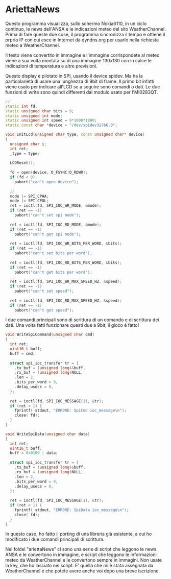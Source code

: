 AriettaNews
===========

Questo programma visualizza, sullo schermo Nokia6110, in un ciclo continuo, le news dell'ANSA e le indicazioni meteo 
del sito WeatherChannel. Prima di fare queste due cose, il programma sincronizza il tempo e ottiene il prprio IP con cui esce in Internet da dyndns.org per usarlo nella richiesta meteo a WeatherChannel.

Il testo viene convertito in immagine e l'immagine corrispondete al meteo viene a sua volta montata su di una immagine 130x130 con in calce le indicazioni di temperatura e altre previsioni.

Questo display è pilotato in SPI, usando il device spidev. Ma ha la particolarietà di usare una lunghezza di 9bit di frame.
Il primo bit infatti viene usato per indicare all'LCD se a seguire sono comandi o dati. Le due funzioni di write sono quindi differenti dal modulo usato per l'MI0283QT.

```C++
//
static int fd;
static unsigned char bits = 9;
static unsigned int mode;
static unsigned int speed = 9*1000*1000;
static const char *device = "/dev/spidev32766.0";

void InitLcd(unsigned char type, const unsigned char* device)
{
  unsigned char i;
  int ret;
  _type = type;
  
  LCDReset();
  
  fd = open(device, O_FSYNC|O_RDWR);
  if (fd < 0)
    pabort("can't open device");
  
  //
  mode |= SPI_CPHA;
  mode |= SPI_CPOL;
  ret = ioctl(fd, SPI_IOC_WR_MODE, &mode);
  if (ret == -1)
    pabort("can't set spi mode");
  
  ret = ioctl(fd, SPI_IOC_RD_MODE, &mode);
  if (ret == -1)
    pabort("can't get spi mode");
  
  ret = ioctl(fd, SPI_IOC_WR_BITS_PER_WORD, &bits);
  if (ret == -1)
    pabort("can't set bits per word");
  
  ret = ioctl(fd, SPI_IOC_RD_BITS_PER_WORD, &bits);
  if (ret == -1)
    pabort("can't get bits per word");
  
  ret = ioctl(fd, SPI_IOC_WR_MAX_SPEED_HZ, &speed);
  if (ret == -1)
    pabort("can't set speed");
  
  ret = ioctl(fd, SPI_IOC_RD_MAX_SPEED_HZ, &speed);
  if (ret == -1)
    pabort("can't get speed");

```

I due comandi principali sono di scrittura di un comando e di scrittura dei dati. 
Una volta fatti funzionare questi due a 9bit, il gioco è fatto!
```C++
void WriteSpiCommand(unsigned char cmd)
{
  int ret;
  uint16_t buff;
  buff = cmd;
  
  struct spi_ioc_transfer tr = {
    .tx_buf = (unsigned long)&buff,
    .rx_buf = (unsigned long)NULL,
    .len = 2,
    .bits_per_word = 9,
    .delay_usecs = 0,
  };
  
  ret = ioctl(fd, SPI_IOC_MESSAGE(1), &tr);
  if (ret < 1) {
    fprintf( stdout, "ERRORE: SpiCmd ioc_message\n");
    close( fd);	
  }
}

void WriteSpiData(unsigned char data)
{
  int ret;
  uint16_t buff;
  buff = 0x0100 | data;
  
  struct spi_ioc_transfer tr = {
    .tx_buf = (unsigned long)&buff,
    .rx_buf = (unsigned long)NULL,
    .len = 2,
    .bits_per_word = 9,
    .delay_usecs = 0,
  };
  
  ret = ioctl(fd, SPI_IOC_MESSAGE(1), &tr);
  if (ret < 1) {
    fprintf( stdout, "ERRORE: SpiData ioc_message\n");
    close( fd);	
  }
}

```
In questo caso, ho fatto il porting di una libreria già esistente, a cui ho modificato i due comandi principali di scrittura.

Nel foldel "ariettaNews" ci sono una serie di script che leggono le news ANSA e le convertono in immagine, e script che leggono le informazioni meteo da WeatherChannel e le convertono sempre in immagini. Non usate la key, che ho lasciato nei script. E' quella che mi è stata assegnata da WeatherChannel e che potete avere anche voi dopo una breve iscrizione.


